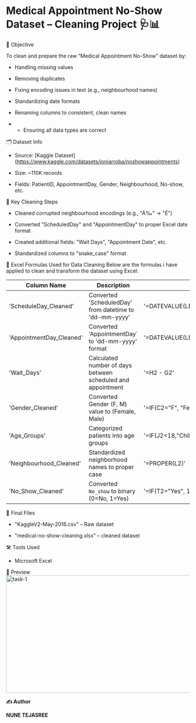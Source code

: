 # Medical Appointment No-Show Dataset – Cleaning Project 🩺📊

🎯 Objective

To clean and prepare the raw “Medical Appointment No-Show” dataset by:

- Handling missing values

- Removing duplicates

- Fixing encoding issues in text (e.g., neighbourhood names)

- Standardizing date formats

- Renaming columns to consistent, clean names
- - Ensuring all data types are correct

🗂️ Dataset Info

- Source: [Kaggle Dataset] (https://www.kaggle.com/datasets/joniarroba/noshowappointments)

- Size: ~110K records

- Fields: PatientID, AppointmentDay, Gender, Neighbourhood, No-show, etc.

🧹 Key Cleaning Steps

- Cleaned corrupted neighbourhood encodings (e.g., "Ã‰" → "É")

- Converted "ScheduledDay" and "AppointmentDay" to proper Excel date format

- Created additional fields: "Wait Days", "Appointment Date", etc.

- Standardized columns to "snake_case" format
  
🔣 Excel Formulas Used for Data Cleaning
Below are the formulas i have applied to clean and transform the dataset using Excel:

| Column Name               | Description                                                  | Formula                                             |
|---------------------------|--------------------------------------------------------------|-----------------------------------------------------|
| 'ScheduleDay_Cleaned'     | Converted 'ScheduledDay' from datetime to 'dd-mm-yyyy'       | '=DATEVALUE(LEFT(E2,10))'                           |
| 'AppointmentDay_Cleaned'  | Converted 'AppointmentDay` to 'dd-mm-yyyy' format            | '=DATEVALUE(LEFT(F3,10))'                           |
| 'Wait_Days'               | Calculated number of days between scheduled and appointment  | '=H2 - G2'                                          |
| 'Gender_Cleaned'          | Converted Gender (F, M) value to (Female, Male)              | '=IF(C2="F", "Female", IF(C2="M", "Male", ""))'                                          |
| 'Age_Groups'              | Categorized patients into age groups                         | '=IF(J2<18,"Child",IF(J2<=60,"Adult","Senior"))'    |
| 'Neighbourhood_Cleaned'   | Standardized neighborhood names to proper case               | '=PROPER(L2)'                                       |
| 'No_Show_Cleaned'         | Converted `No_show` to binary (0=No, 1=Yes)                  | '=IF(T2="Yes", 1, 0)'                               |


📁 Final Files

- "KaggleV2-May-2016.csv" – Raw dataset

- "medical-no-show-cleaning.xlsx" – cleaned dataset

🛠️ Tools Used

- Microsoft Excel

👀 Preview
<img width="1366" height="322" alt="task-1" src="https://github.com/user-attachments/assets/a65bcbdc-56ea-4eca-8035-4840fd85b983" />

**✍️ Author**

**NUNE TEJASREE**
